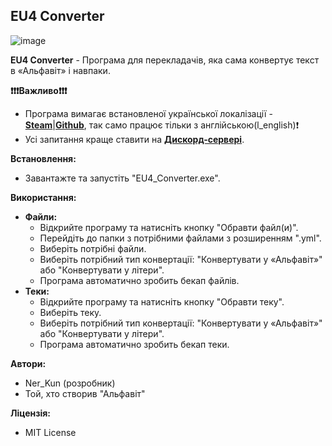 ## EU4 Converter
![image](https://github.com/Ner-Kun/EU4_Converter/assets/94227626/9106edc4-e638-45dd-85da-8a0e25268ea3)


**EU4 Converter** - Програма для перекладачів, яка сама конвертує текст в «Альфавіт» і навпаки.

**❗❗❗Важливо❗❗❗**

* Програма вимагає встановленої української локалізації - [**Steam**](https://steamcommunity.com/sharedfiles/filedetails/?id=632273228)|[**Github**](https://github.com/vicner/eu4), так само працює тільки з англійською(l_english)❗
* Усі запитання краще ставити на [**Дискорд-сервері**](https://discord.gg/69kjWXm).

**Встановлення:**

*  Завантажте та запустіть "EU4_Converter.exe".

**Використання:**

* **Файли:**
    * Відкрийте програму та натисніть кнопку "Обравти файл(и)".
    * Перейдіть до папки з потрібними файлами з розширенням ".yml".
    * Виберіть потрібні файли.
    * Виберіть потрібний тип конвертації: "Конвертувати у «Альфавіт»" або "Конвертувати у літери".
    * Програма автоматично зробить бекап файлів.
* **Теки:**
    * Відкрийте програму та натисніть кнопку "Обравти теку".
    * Виберіть теку.
    * Виберіть потрібний тип конвертації: "Конвертувати у «Альфавіт»" або "Конвертувати у літери".
    * Програма автоматично зробить бекап теки.

**Автори:**

* Ner_Kun (розробник)
* Той, хто створив "Альфавіт"

**Ліцензія:**

* MIT License


